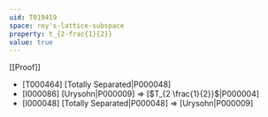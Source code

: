 ```yaml
---
uid: T019419
space: roy's-lattice-subspace
property: t_{2-frac{1}{2}}
value: true
---
```

[[Proof]]

* [T000464] [Totally Separated|P000048]
* [I000086] [Urysohn|P000009] => [$T_{2 \frac{1}{2}}$|P000004]
* [I000048] [Totally Separated|P000048] => [Urysohn|P000009]

